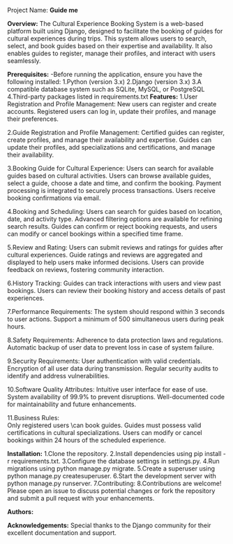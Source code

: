 Project Name: **Guide me**

**Overview:**
  The Cultural Experience Booking System is a web-based platform built using Django, designed to facilitate the booking of guides for cultural experiences during trips. This system allows users to search, select, and book guides based on their expertise and availability. It also enables guides to register, manage their profiles, and interact with users seamlessly.

**Prerequisites:**
  -Before running the application, ensure you have the following installed:
    1.Python (version 3.x)
    2.Django (version 3.x)
    3.A compatible database system such as SQLite, MySQL, or PostgreSQL
    4.Third-party packages listed in requirements.txt
**Features:**
  1.User Registration and Profile Management:
    New users can register and create accounts.
    Registered users can log in, update their profiles, and manage their preferences.
    
  2.Guide Registration and Profile Management:
    Certified guides can register, create profiles, and manage their availability and expertise.
    Guides can update their profiles, add specializations and certifications, and manage their availability.
    
  3.Booking Guide for Cultural Experience:
    Users can search for available guides based on cultural activities.
    Users can browse available guides, select a guide, choose a date and time, and confirm the booking.
    Payment processing is integrated to securely process transactions.
    Users receive booking confirmations via email.
    
  4.Booking and Scheduling:
    Users can search for guides based on location, date, and activity type.
    Advanced filtering options are available for refining search results.
    Guides can confirm or reject booking requests, and users can modify or cancel bookings within a specified time frame.
    
  5.Review and Rating:
    Users can submit reviews and ratings for guides after cultural experiences.
    Guide ratings and reviews are aggregated and displayed to help users make informed decisions.
    Users can provide feedback on reviews, fostering community interaction.
  
  6.History Tracking:
    Guides can track interactions with users and view past bookings.
    Users can review their booking history and access details of past experiences.

  7.Performance Requirements:
    The system should respond within 3 seconds to user actions.
    Support a minimum of 500 simultaneous users during peak hours.
    
  8.Safety Requirements:
    Adherence to data protection laws and regulations.
    Automatic backup of user data to prevent loss in case of system failure.
  
  9.Security Requirements:
    User authentication with valid credentials.
    Encryption of all user data during transmission.
    Regular security audits to identify and address vulnerabilities.

  10.Software Quality Attributes:
  Intuitive user interface for ease of use.
  System availability of 99.9% to prevent disruptions.
  Well-documented code for maintainability and future enhancements.
  
  11.Business Rules:  
  Only registered users \can book guides.
  Guides must possess valid certifications in cultural specializations.
  Users can modify or cancel bookings within 24 hours of the scheduled experience.
  

**Installation:**
  1.Clone the repository.
  2.Install dependencies using pip install -r requirements.txt.
  3.Configure the database settings in settings.py.
  4.Run migrations using python manage.py migrate.
  5.Create a superuser using python manage.py createsuperuser.
  6.Start the development server with python manage.py runserver.
  7.Contributing:
  8.Contributions are welcome! Please open an issue to discuss potential changes or fork the repository and submit a pull request with your enhancements.


**Authors:**



**Acknowledgements:**
  Special thanks to the Django community for their excellent documentation and support.
